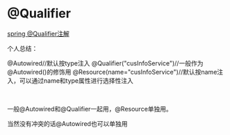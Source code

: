 


# @Qualifier

[spring @Qualifier注解](https://blog.csdn.net/clerk0324/article/details/25198457)

个人总结：

@Autowired//默认按type注入
@Qualifier("cusInfoService")//一般作为@Autowired()的修饰用
@Resource(name="cusInfoService")//默认按name注入，可以通过name和type属性进行选择性注入

 

一般@Autowired和@Qualifier一起用，@Resource单独用。

当然没有冲突的话@Autowired也可以单独用
